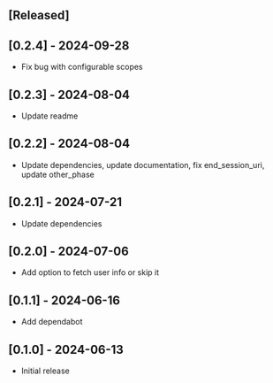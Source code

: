 ## [Released]

## [0.2.4] - 2024-09-28
- Fix bug with configurable scopes

## [0.2.3] - 2024-08-04
- Update readme

## [0.2.2] - 2024-08-04
- Update dependencies, update documentation, fix end_session_uri, update other_phase

## [0.2.1] - 2024-07-21
- Update dependencies

## [0.2.0] - 2024-07-06
- Add option to fetch user info or skip it

## [0.1.1] - 2024-06-16
- Add dependabot

## [0.1.0] - 2024-06-13
- Initial release
